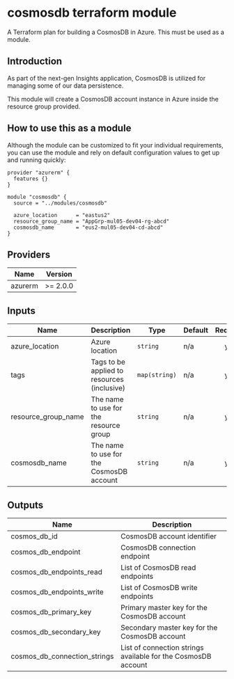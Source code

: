 # cosmosdb terraform module

A Terraform plan for building a CosmosDB in Azure. This must be used as a module.

## Introduction

As part of the next-gen Insights application, CosmosDB is utilized for managing some of our data persistence.

This module will create a CosmosDB account instance in Azure inside the resource group provided.

## How to use this as a module

Although the module can be customized to fit your individual requirements, you can use the module and rely on default configuration values to get up and running quickly:

```hcl
provider "azurerm" {
  features {}
}

module "cosmosdb" {
  source = "../modules/cosmosdb"

  azure_location      = "eastus2"
  resource_group_name = "AppGrp-mul05-dev04-rg-abcd"
  cosmosdb_name       = "eus2-mul05-dev04-cd-abcd"
}
```

<!--- BEGIN_TF_DOCS --->

## Providers

| Name    | Version  |
| ------- | -------- |
| azurerm | >= 2.0.0 |

## Inputs

| Name                | Description                                 | Type          | Default | Required |
| ------------------- | ------------------------------------------- | ------------- | ------- | :------: |
| azure_location      | Azure location                              | `string`      | n/a     |   yes    |
| tags                | Tags to be applied to resources (inclusive) | `map(string)` | n/a     |   yes    |
| resource_group_name | The name to use for the resource group      | `string`      | n/a     |   yes    |
| cosmosdb_name       | The name to use for the CosmosDB account    | `string`      | n/a     |   yes    |

## Outputs

| Name                         | Description                                                   |
| ---------------------------- | ------------------------------------------------------------- |
| cosmos_db_id                 | CosmosDB account identifier                                   |
| cosmos_db_endpoint           | CosmosDB connection endpoint                                  |
| cosmos_db_endpoints_read     | List of CosmosDB read endpoints                               |
| cosmos_db_endpoints_write    | List of CosmosDB write endpoints                              |
| cosmos_db_primary_key        | Primary master key for the CosmosDB account                   |
| cosmos_db_secondary_key      | Secondary master key for the CosmosDB account                 |
| cosmos_db_connection_strings | List of connection strings available for the CosmosDB account |

<!--- END_TF_DOCS --->
